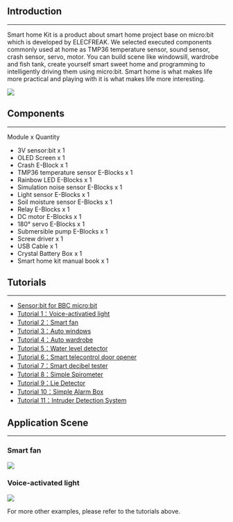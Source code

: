 ## Introduction
---
Smart home Kit is a product about smart home project base on micro:bit which is developed by ELECFREAK. We selected executed components commonly used at home as TMP36 temperature sensor, sound sensor, crash sensor, servo, motor. You can build scene like windowsill, wardrobe and fish tank, create yourself smart sweet home and programming to intelligently driving them using micro:bit. 
Smart home is what makes life more practical and playing with it is what makes life more interesting.

![](https://i.imgur.com/uucCMNM.jpg)

## Components
---
Module x Quantity

* 3V sensor:bit x 1
* OLED Screen x 1
* Crash E-Block x 1
* TMP36 temperature sensor E-Blocks x 1
* Rainbow LED E-Blocks x 1
* Simulation noise sensor E-Blocks x 1
* Light sensor E-Blocks x 1
* Soil moisture sensor E-Blocks x 1
* Relay E-Blocks x 1
* DC motor E-Blocks x 1
* 180° servo E-Blocks x 1
* Submersible pump E-Blocks x 1
* Screw driver x 1
* USB Cable x 1
* Crystal Battery Box	 x 1
* Smart home kit manual book x 1

## Tutorials
---
- [Sensor:bit for BBC micro:bit](/KidzCanCode-Tutorials-I/docs/Sensor_bit)
- [Tutorial 1：Voice-activatied light](/KidzCanCode-Tutorials-I/docs/smart_home_case_01)
- [Tutorial 2：Smart fan](/KidzCanCode-Tutorials-I/docs/smart_home_case_02)  
- [Tutorial 3：Auto windows](/KidzCanCode-Tutorials-I/docs/smart_home_case_03)  
- [Tutorial 4：Auto wardrobe](/KidzCanCode-Tutorials-I/docs/smart_home_case_04) 
- [Tutorial 5：Water level detector](/KidzCanCode-Tutorials-I/docs/smart_home_case_05) 
- [Tutorial 6：Smart telecontrol door opener](/KidzCanCode-Tutorials-I/docs/smart_home_case_06)
- [Tutorial 7：Smart decibel tester](/KidzCanCode-Tutorials-I/docs/smart_home_case_07)
- [Tutorial 8：Simple Spirometer](/KidzCanCode-Tutorials-I/docs/smart_home_case_08)
- [Tutorial 9：Lie Detector](/KidzCanCode-Tutorials-I/docs/smart_home_case_09)
- [Tutorial 10：Simple Alarm Box](/KidzCanCode-Tutorials-I/docs/smart_home_case_10)
- [Tutorial 11：Intruder Detection System](/KidzCanCode-Tutorials-I/docs/smart_home_case_11)

## Application Scene   
---
### Smart fan  
![](https://i.imgur.com/XJbqrkd.jpg)

### Voice-activated light 
![](https://i.imgur.com/TjI8a2b.jpg)

For more other examples, please refer to the tutorials above. 
